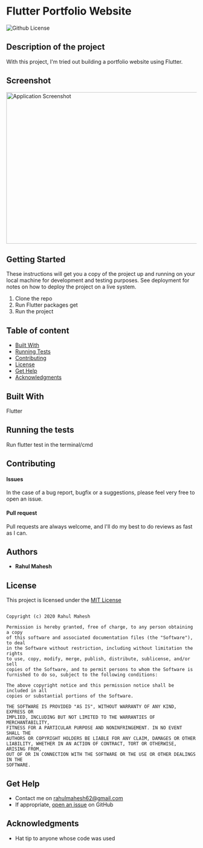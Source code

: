 # Flutter Portfolio Website

![Github License](https://img.shields.io/badge/license-MIT-green)


## Description of the project

With this project, I'm tried out building a portfolio website using Flutter.

## Screenshot

<img src="https://github.com/RahulMahesh62/50-Projects-of-Flutter/blob/main/Flutter-Portfolio-Website/fp.png
?raw=true" alt="Application Screenshot" width="700" height="400" />

## Getting Started

These instructions will get you a copy of the project up and running on your local machine for development and testing purposes. See deployment for notes on how to deploy the project on a live system.

1. Clone the repo
2. Run Flutter packages get
3. Run the project

## Table of content


- [Built With](#built-with)
- [Running Tests](#running-the-tests)
- [Contributing](#contributing)
- [License](#license)
- [Get Help](#get-help)
- [Acknowledgments](#acknowledgments)

## Built With

Flutter

## Running the tests

Run flutter test in the terminal/cmd

## Contributing

#### Issues
In the case of a bug report, bugfix or a suggestions, please feel very free to open an issue.

#### Pull request
Pull requests are always welcome, and I'll do my best to do reviews as fast as I can.

## Authors

* **Rahul Mahesh**
 
## License

This project is licensed under the [MIT License](https://github.com/this/project/blob/master/LICENSE)

```

Copyright (c) 2020 Rahul Mahesh

Permission is hereby granted, free of charge, to any person obtaining a copy
of this software and associated documentation files (the "Software"), to deal
in the Software without restriction, including without limitation the rights
to use, copy, modify, merge, publish, distribute, sublicense, and/or sell
copies of the Software, and to permit persons to whom the Software is
furnished to do so, subject to the following conditions:

The above copyright notice and this permission notice shall be included in all
copies or substantial portions of the Software.

THE SOFTWARE IS PROVIDED "AS IS", WITHOUT WARRANTY OF ANY KIND, EXPRESS OR
IMPLIED, INCLUDING BUT NOT LIMITED TO THE WARRANTIES OF MERCHANTABILITY,
FITNESS FOR A PARTICULAR PURPOSE AND NONINFRINGEMENT. IN NO EVENT SHALL THE
AUTHORS OR COPYRIGHT HOLDERS BE LIABLE FOR ANY CLAIM, DAMAGES OR OTHER
LIABILITY, WHETHER IN AN ACTION OF CONTRACT, TORT OR OTHERWISE, ARISING FROM,
OUT OF OR IN CONNECTION WITH THE SOFTWARE OR THE USE OR OTHER DEALINGS IN THE
SOFTWARE.

```

## Get Help
- Contact me on rahulmahesh62@gmail.com
- If appropriate, [open an issue](https://github.com/this/project/issues) on GitHub

## Acknowledgments

* Hat tip to anyone whose code was used
